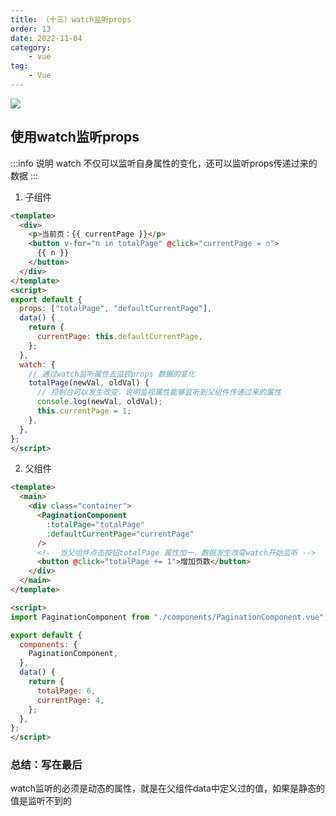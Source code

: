 ```yaml
---
title: （十三）watch监听props
order: 13
date: 2022-11-04
category:
    - vue
tag: 
    - Vue
---
```


![](https://image.zswei.xyz/img/202211121813358.webp)

## 使用watch监听props
:::info 说明
watch 不仅可以监听自身属性的变化，还可以监听props传递过来的数据
:::
1. 子组件
```html
<template>
  <div>
    <p>当前页：{{ currentPage }}</p>
    <button v-for="n in totalPage" @click="currentPage = n">
      {{ n }}
    </button>
  </div>
</template>
<script>
export default {
  props: ["totalPage", "defaultCurrentPage"],
  data() {
    return {
      currentPage: this.defaultCurrentPage,
    };
  },
  watch: {
    // 通过watch监听属性去监视props 数据的变化
    totalPage(newVal, oldVal) {
      // 控制台可以发生改变，说明监视属性能够监听到父组件传递过来的属性
      console.log(newVal, oldVal);
      this.currentPage = 1;
    },
  },
};
</script>
```
2. 父组件
```html
<template>
  <main>
    <div class="container">
      <PaginationComponent
        :totalPage="totalPage"
        :defaultCurrentPage="currentPage"
      />
      <!-- 当父组件点击按钮totalPage 属性加一，数据发生改变watch开始监听 -->
      <button @click="totalPage += 1">增加页数</button>
    </div>
  </main>
</template>

<script>
import PaginationComponent from "./components/PaginationComponent.vue";

export default {
  components: {
    PaginationComponent,
  },
  data() {
    return {
      totalPage: 6,
      currentPage: 4,
    };
  },
};
</script>
```

### 总结：写在最后
watch监听的必须是动态的属性，就是在父组件data中定义过的值，如果是静态的值是监听不到的